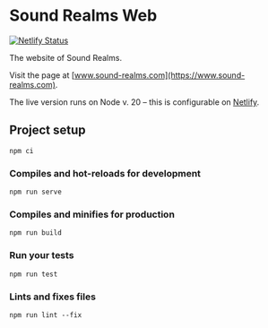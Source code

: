 # Sound Realms Web

[![Netlify Status](https://api.netlify.com/api/v1/badges/454468ff-0aa0-4c6b-8ae4-ea131afddb11/deploy-status)](https://app.netlify.com/sites/sound-realms/deploys)

The website of Sound Realms.

Visit the page at [www.sound-realms.com](https://www.sound-realms.com).

The live version runs on Node v. 20 – this is configurable on [Netlify](https://app.netlify.com/sites/sound-realms).

## Project setup
```
npm ci
```

### Compiles and hot-reloads for development
```
npm run serve
```

### Compiles and minifies for production
```
npm run build
```

### Run your tests
```
npm run test
```

### Lints and fixes files
```
npm run lint --fix
```
